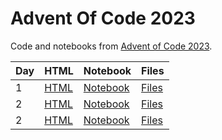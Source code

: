 # Advent Of Code 2023


Code and notebooks from [Advent of Code 2023](https://adventofcode.com/2023).

| Day | HTML | Notebook | Files |
| --- | --- | --- | --- |
| 1 | [HTML](https://exitingbear.github.io/AdventOfCode2023/Day-1.html) | [Notebook](<Day 1/Day1.Rmd>) | [Files](<Day 1>) |
| 2 | [HTML](https://exitingbear.github.io/AdventOfCode2023/Day-2.html) | [Notebook](<Day 2/Day2.Rmd>) | [Files](<Day 2>) |
| 2 | [HTML](https://exitingbear.github.io/AdventOfCode2023/Day-3.html) | [Notebook](<Day 3/Day3.Rmd>) | [Files](<Day 3>) |
